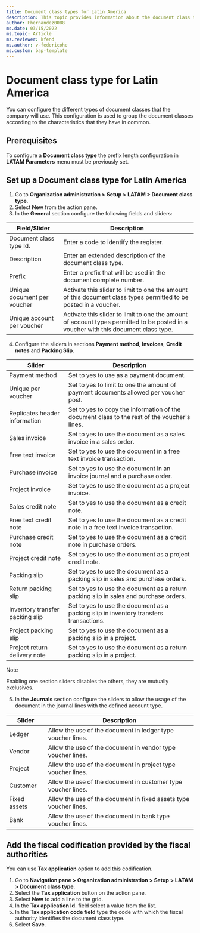 ```yaml
---
title: Document class types for Latin America 
description: This topic provides information about the document class type configuration for Latin America. 
author: Fhernandez0088
ms.date: 03/15/2022
ms.topic: Article
ms.reviewer: kfend
ms.author: v-federicohe 
ms.custom: bap-template
---
```

# Document class type for Latin America
You can configure the different types of document classes that the company will use. This configuration is used to group the document classes according to the characteristics that they have in common.
## Prerequisites
To configure a **Document class type** the prefix length configuration in **LATAM Parameters** menu must be previously set.
## Set up a Document class type for Latin America
1. Go to **Organization administration > Setup > LATAM > Document class type**.
2. Select **New** from the action pane.
3. In the **General** section configure the following fields and sliders:

| Field/Slider                | Description                                                                                                                         |
|-----------------------------|-------------------------------------------------------------------------------------------------------------------------------------|
| Document class type Id.     | Enter a code to identify the register.                                                                                              |
| Description                 | Enter an extended description of the document class type.                                                                           |
| Prefix                      | Enter a prefix that will be used in the document complete number.                                                                   |
| Unique document per voucher | Activate this slider to limit to one the amount of this document class types permitted to be posted in a voucher.                   |
| Unique account per voucher  | Activate this slider to limit to one the amount of account types permitted to be posted in a voucher with this document class type. |

4. Configure the sliders in sections **Payment method**, **Invoices**, **Credit notes** and **Packing Slip**.

| Slider                          | Description                                                                                  |
|---------------------------------|----------------------------------------------------------------------------------------------|
| Payment method                  | Set to yes to use as a payment document.                                                     |
| Unique per voucher              | Set to yes to limit to one the amount of payment documents allowed per voucher post.         |
| Replicates header information   | Set to yes to copy the information of the document class to the rest of the voucher's lines. |
| Sales invoice                   | Set to yes to use the document as a sales invoice in a sales order.                          |
| Free text invoice               | Set to yes to use the document in a free text invoice transaction.                           |
| Purchase invoice                | Set to yes to use the document in an invoice journal and a purchase order.                    |
| Project invoice                 | Set to yes to use the document as a project invoice.                                         |
| Sales credit note               | Set to yes to use the document as a credit note.                                             |
| Free text credit note           | Set to yes to use the document as a credit note in a free text invoice transaction.          |
| Purchase credit note            | Set to yes to use the document as a credit note in purchase orders.                           |
| Project credit note             | Set to yes to use the document as a project credit note.                                     |
| Packing slip                    | Set to yes to use the document as a packing slip in sales and purchase orders.               |
| Return packing slip             | Set to yes to use the document as a return packing slip in sales and purchase orders.        |
| Inventory transfer packing slip | Set to yes to use the document as a packing slip in inventory transfers transactions.        |
| Project packing slip            | Set to yes to use the document as a packing slip in a project.                               |
| Project return delivery note    | Set to yes to use the document as a return packing slip in a project.                        |

> [!NOTE]
> Enabling one section sliders disables the others, they are mutually exclusives.

5. In the **Journals** section configure the sliders to allow the usage of the document in the journal lines with the defined account type.

| Slider       | Description                                                       |
|--------------|-------------------------------------------------------------------|
| Ledger       | Allow the use of the document in ledger type voucher lines.       |
| Vendor       | Allow the use of the document in vendor type voucher lines.       |
| Project      | Allow the use of the document in project type voucher lines.      |
| Customer     | Allow the use of the document in customer type voucher lines.     |
| Fixed assets | Allow the use of the document in fixed assets type voucher lines. |
| Bank         | Allow the use of the document in bank type voucher lines.         |

## Add the fiscal codification provided by the fiscal authorities

You can use **Tax application** option to add this codification.

1.	Go to **Navigation pane > Organization administration > Setup > LATAM > Document class type**.
2.	Select the **Tax application** button on the action pane.
3.	Select **New** to add a line to the grid.
4.	In the **Tax application Id.** field select a value from the list.
5.	In the **Tax application code field** type the code with which the fiscal authority identifies the document class type.
6.	Select **Save**.
